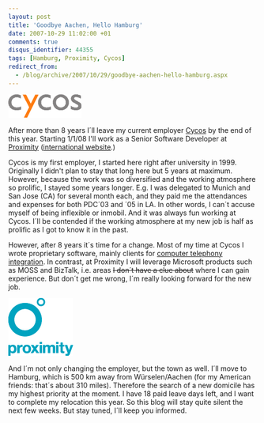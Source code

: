 ```yaml
---
layout: post
title: 'Goodbye Aachen, Hello Hamburg'
date: 2007-10-29 11:02:00 +01
comments: true
disqus_identifier: 44355
tags: [Hamburg, Proximity, Cycos]
redirect_from:
  - /blog/archive/2007/10/29/goodbye-aachen-hello-hamburg.aspx
---
```


[![Cycos](/files/archive/Cycos_Logo.png)](http://www.cycos.com/) 

After more than 8 years I´ll leave my current employer [Cycos](http://www.cycos.com/ "Cycos") by the end of this year. Starting 1/1/08 I'll work as a Senior Software Developer at [Proximity](http://www.proximity.de/ "Proximity") ([international website](http://www.proximityworldwide.com/ "Proximity worldwide").)

Cycos is my first employer, I started here right after university in 1999. Originally I didn't plan to stay that long here but 5 years at maximum. However, because the work was so diversified and the working atmosphere so prolific, I stayed some years longer. E.g. I was delegated to Munich and San Jose (CA) for several month each, and they paid me the attendances and expenses for both PDC´03 and ´05 in LA. In other words, I can´t accuse myself of being inflexible or inmobil. And it was always fun working at Cycos. I´ll be contended if the working atmosphere at my new job is half as prolific as I got to know it in the past.

However, after 8 years it´s time for a change. Most of my time at Cycos I wrote proprietary software, mainly clients for [computer telephony integration](http://en.wikipedia.org/wiki/computer%20telephony%20integration). In contrast, at Proximity I will leverage Microsoft products such as MOSS and BizTalk, i.e. areas ~~I don´t have a clue about~~ where I can gain experience. But don´t get me wrong, I´m really looking forward for the new job.

[![Proximity](/files/archive/Proximity_logo.png)](http://proximity.de/)

And I´m not only changing the employer, but the town as well. I´ll move to Hamburg, which is 500 km away from Würselen/Aachen (for my American friends: that´s about 310 miles). Therefore the search of a new domicile has my highest priority at the moment. I have 18 paid leave days left, and I want to complete my relocation this year. So this blog will stay quite silent the next few weeks. But stay tuned, I´ll keep you informed.

